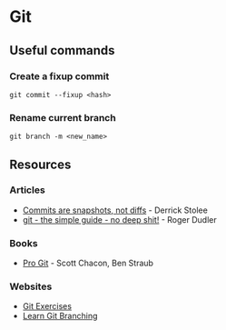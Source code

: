 # Git

## Useful commands

### Create a fixup commit

`git commit --fixup <hash>`

### Rename current branch

`git branch -m <new_name>`

## Resources

### Articles

* [Commits are snapshots, not diffs](https://github.blog/2020-12-17-commits-are-snapshots-not-diffs/) - Derrick Stolee
* [git - the simple guide - no deep shit!](https://rogerdudler.github.io/git-guide/) - Roger Dudler

### Books

* [Pro Git](https://git-scm.com/book/en/v2) - Scott Chacon, Ben Straub

### Websites

* [Git Exercises](https://gitexercises.fracz.com/)
* [Learn Git Branching](https://learngitbranching.js.org/)

